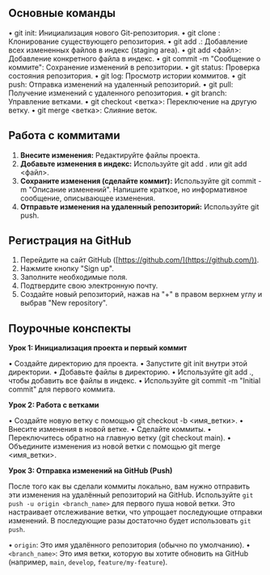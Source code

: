 ## Основные команды

• git init: Инициализация нового Git-репозитория.
• git clone <URL>: Клонирование существующего репозитория.
• git add .: Добавление всех измененных файлов в индекс (staging area).
• git add <файл>: Добавление конкретного файла в индекс.
• git commit -m "Сообщение о коммите": Сохранение изменений в репозитории.
• git status: Проверка состояния репозитория.
• git log: Просмотр истории коммитов.
• git push: Отправка изменений на удаленный репозиторий.
• git pull: Получение изменений с удаленного репозитория.
• git branch: Управление ветками.
• git checkout <ветка>: Переключение на другую ветку.
• git merge <ветка>: Слияние веток.


## Работа с коммитами

1. **Внесите изменения:**  Редактируйте файлы проекта.
2. **Добавьте изменения в индекс:**  Используйте git add . или git add <файл>.
3. **Сохраните изменения (сделайте коммит):**  Используйте git commit -m "Описание изменений".  Напишите краткое, но информативное сообщение, описывающее изменения.
4. **Отправьте изменения на удаленный репозиторий:** Используйте git push.


## Регистрация на GitHub

1. Перейдите на сайт GitHub ([https://github.com/](https://github.com/)).
2. Нажмите кнопку "Sign up".
3. Заполните необходимые поля.
4. Подтвердите свою электронную почту.
5. Создайте новый репозиторий, нажав на "+" в правом верхнем углу и выбрав "New repository".


## Поурочные конспекты

**Урок 1:  Инициализация проекта и первый коммит**

• Создайте директорию для проекта.
• Запустите git init внутри этой директории.
• Добавьте файлы в директорию.
• Используйте git add ., чтобы добавить все файлы в индекс.
• Используйте git commit -m "Initial commit" для первого коммита.


**Урок 2: Работа с ветками**

• Создайте новую ветку с помощью git checkout -b <имя_ветки>.
• Внесите изменения в новой ветке.
• Сделайте коммиты.
• Переключитесь обратно на главную ветку (git checkout main).
• Объедините изменения из новой ветки с помощью git merge <имя_ветки>.

**Урок 3:  Отправка изменений на GitHub (Push)**

После того как вы сделали коммиты локально, вам нужно отправить эти изменения на
 удалённый репозиторий на GitHub.  Используйте `git push -u origin <branch_name>` для первого пуша новой ветки. Это настраивает
 отслеживание ветки, что упрощает последующие отправки изменений.  В последующие разы достаточно будет
 использовать `git push`.

• `origin`:  Это имя удалённого репозитория (обычно по умолчанию).
• `<branch_name>`:  Это имя ветки, которую вы хотите обновить на GitHub (например, `main`, `develop`, `feature/my-feature`).

